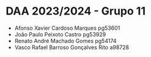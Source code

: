 # DAA 2023/2024 - Grupo 11 

- Afonso Xavier Cardoso Marques pg53601
- João Paulo Peixoto Castro pg53929
- Renato André Machado Gomes pg54174
- Vasco Rafael Barroso Gonçalves Rito a98728